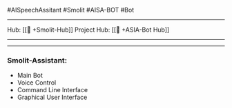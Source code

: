 #AISpeechAssitant  #Smolit #AISA-BOT #Bot
___
Hub: [[🎯 +Smolit-Hub]]
Project Hub: [[🎯 +ASIA-Bot Hub]]
___
___


### Smolit-Assistant:
- Main Bot
- Voice Control
- Command Line Interface
- Graphical User Interface
